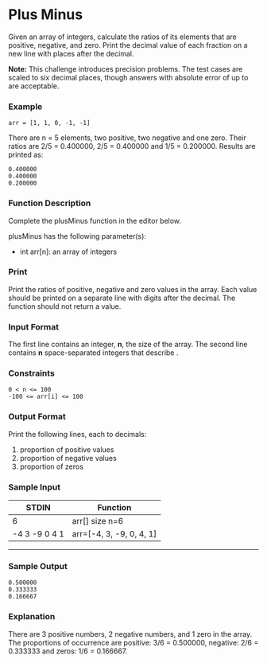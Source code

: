 # Plus Minus

Given an array of integers, calculate the ratios of its elements that are positive, negative, and zero. Print the decimal value of each fraction on a new line with places after the decimal.

**Note:** This challenge introduces precision problems. The test cases are scaled to six decimal places, though answers with absolute error of up to are acceptable.

### Example

```
arr = [1, 1, 0, -1, -1]
```

There are n = 5 elements, two positive, two negative and one zero. Their ratios are 2/5 = 0.400000, 2/5 = 0.400000 and 1/5 = 0.200000. Results are printed as:

```
0.400000
0.400000
0.200000
```

### Function Description

Complete the plusMinus function in the editor below.

plusMinus has the following parameter(s):

- int arr[n]: an array of integers

### Print

Print the ratios of positive, negative and zero values in the array. Each value should be printed on a separate line with digits after the decimal. The function should not return a value.

### Input Format

The first line contains an integer, **n**, the size of the array.
The second line contains **n** space-separated integers that describe .

### Constraints

```
0 < n <= 100
-100 <= arr[i] <= 100
```

### Output Format

Print the following lines, each to decimals:

1.  proportion of positive values
2.  proportion of negative values
3.  proportion of zeros

### Sample Input

| STDIN         | Function                 |
| ------------- | ------------------------ |
| 6             | arr[] size n=6           |
| -4 3 -9 0 4 1 | arr=[-4, 3, -9, 0, 4, 1] |

---

### Sample Output

```
0.500000
0.333333
0.166667
```

### Explanation

There are 3 positive numbers, 2 negative numbers, and 1 zero in the array.
The proportions of occurrence are positive: 3/6 = 0.500000, negative: 2/6 = 0.333333 and zeros: 1/6 = 0.166667.
